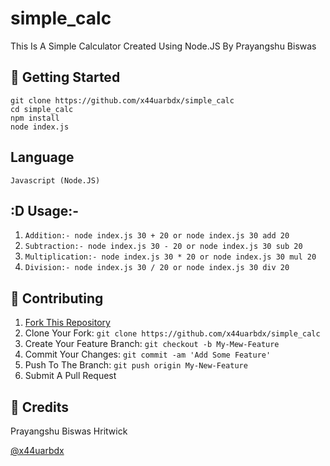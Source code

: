 # simple_calc

This Is A Simple Calculator Created Using Node.JS By Prayangshu Biswas

## 🚀 Getting Started

```
git clone https://github.com/x44uarbdx/simple_calc
cd simple_calc
npm install
node index.js
```

## Language
` Javascript (Node.JS) ` 


## :D Usage:- 

1. ```Addition:- node index.js 30 + 20 or node index.js 30 add 20 ``` 
2. ```Subtraction:- node index.js 30 - 20 or node index.js 30 sub 20 ``` 
1. ```Multiplication:- node index.js 30 * 20 or node index.js 30 mul 20 ``` 
1. ```Division:- node index.js 30 / 20 or node index.js 30 div 20 ``` 

## 🤝 Contributing

1. [Fork This Repository](https://github.com/x44uarbdx/simple_calc/fork)
2. Clone Your Fork: `git clone https://github.com/x44uarbdx/simple_calc`
3. Create Your Feature Branch: `git checkout -b My-Mew-Feature`
4. Commit Your Changes: `git commit -am 'Add Some Feature'`
5. Push To The Branch: `git push origin My-New-Feature`
6. Submit A Pull Request

## 📝 Credits

 Prayangshu Biswas Hritwick
 
 [@x44uarbdx](https://github.com/x44uarbdx)


